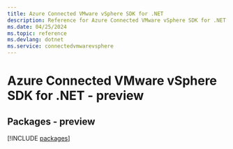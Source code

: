 ```yaml
---
title: Azure Connected VMware vSphere SDK for .NET
description: Reference for Azure Connected VMware vSphere SDK for .NET
ms.date: 04/25/2024
ms.topic: reference
ms.devlang: dotnet
ms.service: connectedvmwarevsphere
---
```

# Azure Connected VMware vSphere SDK for .NET - preview
## Packages - preview
[!INCLUDE [packages](connected-vmware-vsphere-index.md)]